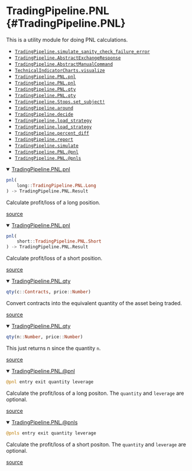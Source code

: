 
# TradingPipeline.PNL {#TradingPipeline.PNL}

This is a utility module for doing PNL calculations.
- [`TradingPipeline.simulate_sanity_check_failure_error`](#TradingPipeline.simulate_sanity_check_failure_error)
- [`TradingPipeline.AbstractExchangeResponse`](#TradingPipeline.AbstractExchangeResponse)
- [`TradingPipeline.AbstractManualCommand`](#TradingPipeline.AbstractManualCommand)
- [`TechnicalIndicatorCharts.visualize`](#TechnicalIndicatorCharts.visualize-Tuple{Tuple{TechnicalIndicatorCharts.Chart,%20ExchangeOperations.AbstractSession}})
- [`TradingPipeline.PNL.pnl`](#TradingPipeline.PNL.pnl-Tuple{TradingPipeline.PNL.Short})
- [`TradingPipeline.PNL.pnl`](#TradingPipeline.PNL.pnl-Tuple{TradingPipeline.PNL.Long})
- [`TradingPipeline.PNL.qty`](#TradingPipeline.PNL.qty-Tuple{Contracts,%20Number})
- [`TradingPipeline.PNL.qty`](#TradingPipeline.PNL.qty-Tuple{Number,%20Number})
- [`TradingPipeline.Stops.set_subject!`](#TradingPipeline.Stops.set_subject!-Tuple{Rocket.AbstractSubject})
- [`TradingPipeline.around`](#TradingPipeline.around-Tuple{Dates.DateTime,%20DataFrames.AbstractDataFrame})
- [`TradingPipeline.decide`](#TradingPipeline.decide-Tuple{TradingPipeline.AbstractStrategy,%20TradingPipeline.MOS.Neutral})
- [`TradingPipeline.load_strategy`](#TradingPipeline.load_strategy-Tuple{Type{TradingPipeline.GoldenCrossStrategy}})
- [`TradingPipeline.load_strategy`](#TradingPipeline.load_strategy-Tuple{Type{TradingPipeline.HMAStrategy}})
- [`TradingPipeline.percent_diff`](#TradingPipeline.percent_diff-Tuple{Any,%20Any})
- [`TradingPipeline.report`](#TradingPipeline.report-Tuple{ExchangeOperations.SimulatorSession})
- [`TradingPipeline.simulate`](#TradingPipeline.simulate-Tuple{Any,%20Type{<:TradingPipeline.AbstractStrategy}})
- [`TradingPipeline.PNL.@pnl`](#TradingPipeline.PNL.@pnl-NTuple{4,%20Any})
- [`TradingPipeline.PNL.@pnls`](#TradingPipeline.PNL.@pnls-NTuple{4,%20Any})

<details class='jldocstring custom-block' open>
<summary><a id='TradingPipeline.PNL.pnl-Tuple{TradingPipeline.PNL.Long}' href='#TradingPipeline.PNL.pnl-Tuple{TradingPipeline.PNL.Long}'><span class="jlbinding">TradingPipeline.PNL.pnl</span></a> <Badge type="info" class="jlObjectType jlMethod" text="Method" /></summary>



```julia
pnl(
    long::TradingPipeline.PNL.Long
) -> TradingPipeline.PNL.Result

```


Calculate profit/loss of a long position.


<Badge type="info" class="source-link" text="source"><a href="https://github.com/g-gundam/TradingPipeline.jl/blob/b4d658a64a3b1bb0bdd341e56399fd4a94d7b88b/src/pnl.jl#L56" target="_blank" rel="noreferrer">source</a></Badge>

</details>

<details class='jldocstring custom-block' open>
<summary><a id='TradingPipeline.PNL.pnl-Tuple{TradingPipeline.PNL.Short}' href='#TradingPipeline.PNL.pnl-Tuple{TradingPipeline.PNL.Short}'><span class="jlbinding">TradingPipeline.PNL.pnl</span></a> <Badge type="info" class="jlObjectType jlMethod" text="Method" /></summary>



```julia
pnl(
    short::TradingPipeline.PNL.Short
) -> TradingPipeline.PNL.Result

```


Calculate profit/loss of a short position.


<Badge type="info" class="source-link" text="source"><a href="https://github.com/g-gundam/TradingPipeline.jl/blob/b4d658a64a3b1bb0bdd341e56399fd4a94d7b88b/src/pnl.jl#L72" target="_blank" rel="noreferrer">source</a></Badge>

</details>

<details class='jldocstring custom-block' open>
<summary><a id='TradingPipeline.PNL.qty-Tuple{Contracts, Number}' href='#TradingPipeline.PNL.qty-Tuple{Contracts, Number}'><span class="jlbinding">TradingPipeline.PNL.qty</span></a> <Badge type="info" class="jlObjectType jlMethod" text="Method" /></summary>



```julia
qty(c::Contracts, price::Number)
```


Convert contracts into the equivalent quantity of the asset being traded.


<Badge type="info" class="source-link" text="source"><a href="https://github.com/g-gundam/TradingPipeline.jl/blob/b4d658a64a3b1bb0bdd341e56399fd4a94d7b88b/src/pnl.jl#L48-L52" target="_blank" rel="noreferrer">source</a></Badge>

</details>

<details class='jldocstring custom-block' open>
<summary><a id='TradingPipeline.PNL.qty-Tuple{Number, Number}' href='#TradingPipeline.PNL.qty-Tuple{Number, Number}'><span class="jlbinding">TradingPipeline.PNL.qty</span></a> <Badge type="info" class="jlObjectType jlMethod" text="Method" /></summary>



```julia
qty(n::Number, price::Number)
```


This just returns n since the quantity `n`.


<Badge type="info" class="source-link" text="source"><a href="https://github.com/g-gundam/TradingPipeline.jl/blob/b4d658a64a3b1bb0bdd341e56399fd4a94d7b88b/src/pnl.jl#L40-L44" target="_blank" rel="noreferrer">source</a></Badge>

</details>

<details class='jldocstring custom-block' open>
<summary><a id='TradingPipeline.PNL.@pnl-NTuple{4, Any}' href='#TradingPipeline.PNL.@pnl-NTuple{4, Any}'><span class="jlbinding">TradingPipeline.PNL.@pnl</span></a> <Badge type="info" class="jlObjectType jlMacro" text="Macro" /></summary>



```julia
@pnl entry exit quantity leverage
```


Calculate the profit/loss of a long positon.  The `quantity` and `leverage` are optional.


<Badge type="info" class="source-link" text="source"><a href="https://github.com/g-gundam/TradingPipeline.jl/blob/b4d658a64a3b1bb0bdd341e56399fd4a94d7b88b/src/pnl.jl#L105-L109" target="_blank" rel="noreferrer">source</a></Badge>

</details>

<details class='jldocstring custom-block' open>
<summary><a id='TradingPipeline.PNL.@pnls-NTuple{4, Any}' href='#TradingPipeline.PNL.@pnls-NTuple{4, Any}'><span class="jlbinding">TradingPipeline.PNL.@pnls</span></a> <Badge type="info" class="jlObjectType jlMacro" text="Macro" /></summary>



```julia
@pnls entry exit quantity leverage
```


Calculate the profit/loss of a short positon.  The `quantity` and `leverage` are optional.


<Badge type="info" class="source-link" text="source"><a href="https://github.com/g-gundam/TradingPipeline.jl/blob/b4d658a64a3b1bb0bdd341e56399fd4a94d7b88b/src/pnl.jl#L136-L140" target="_blank" rel="noreferrer">source</a></Badge>

</details>

